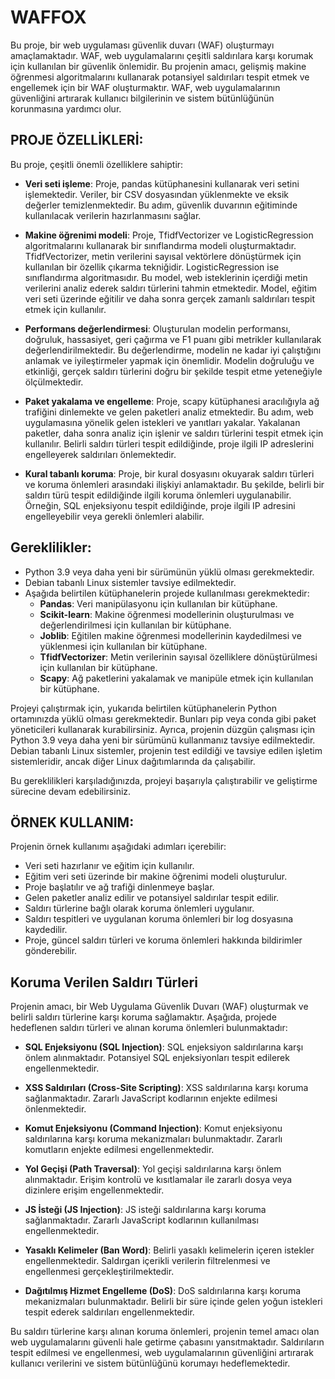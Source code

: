 # WAFFOX
Bu proje, bir web uygulaması güvenlik duvarı (WAF) oluşturmayı amaçlamaktadır. WAF, web uygulamalarını çeşitli saldırılara karşı korumak için kullanılan bir güvenlik önlemidir. Bu projenin amacı, gelişmiş makine öğrenmesi algoritmalarını kullanarak potansiyel saldırıları tespit etmek ve engellemek için bir WAF oluşturmaktır. WAF, web uygulamalarının güvenliğini artırarak kullanıcı bilgilerinin ve sistem bütünlüğünün korunmasına yardımcı olur.

## PROJE ÖZELLİKLERİ:
Bu proje, çeşitli önemli özelliklere sahiptir:

- **Veri seti işleme**: Proje, pandas kütüphanesini kullanarak veri setini işlemektedir. Veriler, bir CSV dosyasından yüklenmekte ve eksik değerler temizlenmektedir. Bu adım, güvenlik duvarının eğitiminde kullanılacak verilerin hazırlanmasını sağlar.

- **Makine öğrenimi modeli**: Proje, TfidfVectorizer ve LogisticRegression algoritmalarını kullanarak bir sınıflandırma modeli oluşturmaktadır. TfidfVectorizer, metin verilerini sayısal vektörlere dönüştürmek için kullanılan bir özellik çıkarma tekniğidir. LogisticRegression ise sınıflandırma algoritmasıdır. Bu model, web isteklerinin içerdiği metin verilerini analiz ederek saldırı türlerini tahmin etmektedir. Model, eğitim veri seti üzerinde eğitilir ve daha sonra gerçek zamanlı saldırıları tespit etmek için kullanılır.

- **Performans değerlendirmesi**: Oluşturulan modelin performansı, doğruluk, hassasiyet, geri çağırma ve F1 puanı gibi metrikler kullanılarak değerlendirilmektedir. Bu değerlendirme, modelin ne kadar iyi çalıştığını anlamak ve iyileştirmeler yapmak için önemlidir. Modelin doğruluğu ve etkinliği, gerçek saldırı türlerini doğru bir şekilde tespit etme yeteneğiyle ölçülmektedir.

- **Paket yakalama ve engelleme**: Proje, scapy kütüphanesi aracılığıyla ağ trafiğini dinlemekte ve gelen paketleri analiz etmektedir. Bu adım, web uygulamasına yönelik gelen istekleri ve yanıtları yakalar. Yakalanan paketler, daha sonra analiz için işlenir ve saldırı türlerini tespit etmek için kullanılır. Belirli saldırı türleri tespit edildiğinde, proje ilgili IP adreslerini engelleyerek saldırıları önlemektedir.

- **Kural tabanlı koruma**: Proje, bir kural dosyasını okuyarak saldırı türleri ve koruma önlemleri arasındaki ilişkiyi anlamaktadır. Bu şekilde, belirli bir saldırı türü tespit edildiğinde ilgili koruma önlemleri uygulanabilir. Örneğin, SQL enjeksiyonu tespit edildiğinde, proje ilgili IP adresini engelleyebilir veya gerekli önlemleri alabilir.

## Gereklilikler:

- Python 3.9 veya daha yeni bir sürümünün yüklü olması gerekmektedir.
- Debian tabanlı Linux sistemler tavsiye edilmektedir.
- Aşağıda belirtilen kütüphanelerin projede kullanılması gerekmektedir:
    - **Pandas**: Veri manipülasyonu için kullanılan bir kütüphane.
    - **Scikit-learn**: Makine öğrenmesi modellerinin oluşturulması ve değerlendirilmesi için kullanılan bir kütüphane.
    - **Joblib**: Eğitilen makine öğrenmesi modellerinin kaydedilmesi ve yüklenmesi için kullanılan bir kütüphane.
    - **TfidfVectorizer**: Metin verilerinin sayısal özelliklere dönüştürülmesi için kullanılan bir kütüphane.
    - **Scapy**: Ağ paketlerini yakalamak ve manipüle etmek için kullanılan bir kütüphane.

Projeyi çalıştırmak için, yukarıda belirtilen kütüphanelerin Python ortamınızda yüklü olması gerekmektedir. Bunları pip veya conda gibi paket yöneticileri kullanarak kurabilirsiniz. Ayrıca, projenin düzgün çalışması için Python 3.9 veya daha yeni bir sürümünü kullanmanız tavsiye edilmektedir. Debian tabanlı Linux sistemler, projenin test edildiği ve tavsiye edilen işletim sistemleridir, ancak diğer Linux dağıtımlarında da çalışabilir.

Bu gereklilikleri karşıladığınızda, projeyi başarıyla çalıştırabilir ve geliştirme sürecine devam edebilirsiniz.

## ÖRNEK KULLANIM:
Projenin örnek kullanımı aşağıdaki adımları içerebilir:

- Veri seti hazırlanır ve eğitim için kullanılır.
- Eğitim veri seti üzerinde bir makine öğrenimi modeli oluşturulur.
- Proje başlatılır ve ağ trafiği dinlenmeye başlar.
- Gelen paketler analiz edilir ve potansiyel saldırılar tespit edilir.
- Saldırı türlerine bağlı olarak koruma önlemleri uygulanır.
- Saldırı tespitleri ve uygulanan koruma önlemleri bir log dosyasına kaydedilir.
- Proje, güncel saldırı türleri ve koruma önlemleri hakkında bildirimler gönderebilir.

## Koruma Verilen Saldırı Türleri

Projenin amacı, bir Web Uygulama Güvenlik Duvarı (WAF) oluşturmak ve belirli saldırı türlerine karşı koruma sağlamaktır. Aşağıda, projede hedeflenen saldırı türleri ve alınan koruma önlemleri bulunmaktadır:

- **SQL Enjeksiyonu (SQL Injection)**:
    SQL enjeksiyon saldırılarına karşı önlem alınmaktadır.
    Potansiyel SQL enjeksiyonları tespit edilerek engellenmektedir.

- **XSS Saldırıları (Cross-Site Scripting)**:
    XSS saldırılarına karşı koruma sağlanmaktadır.
    Zararlı JavaScript kodlarının enjekte edilmesi önlenmektedir.

- **Komut Enjeksiyonu (Command Injection)**:
    Komut enjeksiyonu saldırılarına karşı koruma mekanizmaları bulunmaktadır.
    Zararlı komutların enjekte edilmesi engellenmektedir.

- **Yol Geçişi (Path Traversal)**:
    Yol geçişi saldırılarına karşı önlem alınmaktadır.
    Erişim kontrolü ve kısıtlamalar ile zararlı dosya veya dizinlere erişim engellenmektedir.

- **JS İsteği (JS Injection)**:
    JS isteği saldırılarına karşı koruma sağlanmaktadır.
    Zararlı JavaScript kodlarının kullanılması engellenmektedir.

- **Yasaklı Kelimeler (Ban Word)**:
    Belirli yasaklı kelimelerin içeren istekler engellenmektedir.
    Saldırgan içerikli verilerin filtrelenmesi ve engellenmesi gerçekleştirilmektedir.

- **Dağıtılmış Hizmet Engelleme (DoS)**:
    DoS saldırılarına karşı koruma mekanizmaları bulunmaktadır.
    Belirli bir süre içinde gelen yoğun istekleri tespit ederek saldırıları engellenmektedir.

Bu saldırı türlerine karşı alınan koruma önlemleri, projenin temel amacı olan web uygulamalarını güvenli hale getirme çabasını yansıtmaktadır. Saldırıların tespit edilmesi ve engellenmesi, web uygulamalarının güvenliğini artırarak kullanıcı verilerini ve sistem bütünlüğünü korumayı hedeflemektedir.
